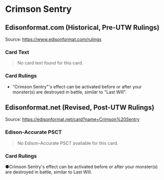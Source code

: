 # Crimson Sentry

## Edisonformat.com (Historical, Pre-UTW Rulings)

Source: https://www.edisonformat.com/rulings

### Card Text

> No card text found for this card.

### Card Rulings

*   "Crimson Sentry"'s effect can be activated before or after your monster(s) are destroyed in battle, similar to "Last Will".

## Edisonformat.net (Revised, Post-UTW Rulings)

Source: https://edisonformat.net/card?name=Crimson%20Sentry

### Edison-Accurate PSCT

> No Edison-Accurate PSCT available for this card.

### Card Rulings

●Crimson Sentry's effect can be activated before or after your monster(s) are destroyed in battle, similar to Last Will.
            